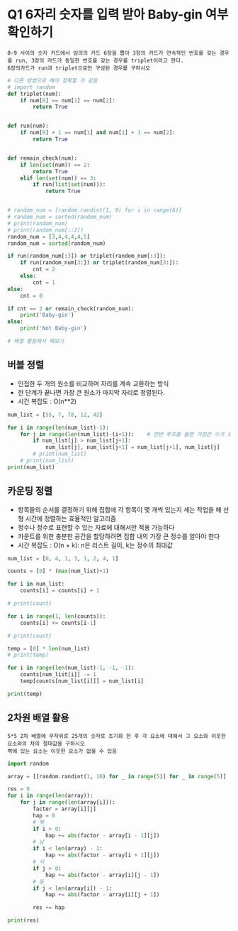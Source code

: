 # Q1 6자리 숫자를 입력 받아 Baby-gin 여부 확인하기

```
0-9 사이의 숫자 카드에서 임의의 카드 6장을 뽑아 3장의 카드가 연속적인 번호를 갖는 경우를 run, 3장의 카드가 동일한 번호를 갖는 경우를 triplet이라고 한다. 
6장의카드가 run과 triplet으로만 구성된 경우를 구하시오
```

```py
# 다른 방법으로 해야 정확할 거 같음
# import random
def triplet(num):
    if num[0] == num[1] == num[2]:
        return True


def run(num):
    if num[0] + 1 == num[1] and num[1] + 1 == num[2]:
        return True


def remain_check(num):
    if len(set(num)) == 2:
        return True
    elif len(set(num)) == 3:
        if run(list(set(num))):
            return True


# random_num = [random.randint(1, 9) for i in range(6)]
# random_num = sorted(random_num)
# print(random_num)
# print(random_num[::2])
random_num = [3,4,4,4,4,5]
random_num = sorted(random_num)

if run(random_num[:3]) or triplet(random_num[:3]):
    if run(random_num[3:]) or triplet(random_num[3:]):
        cnt = 2
    else:
        cnt = 1
else:
    cnt = 0

if cnt == 2 or remain_check(random_num):
    print('Baby-gin')
else:
    print('Not Baby-gin')

# 배열 활용해서 해보기
```


## 버블 정렬
- 인접한 두 개의 원소를 비교하며 자리를 계속 교환하는 방식
- 한 단계가 끝나면 가장 큰 원소가 마지막 자리로 정렬된다.
- 시간 복잡도 : O(n**2)

```py
num_list = [55, 7, 78, 12, 42]

for i in range(len(num_list)-1):
    for j in range(len(num_list)-(i+1)):    # 한번 루프를 돌면 가장큰 수가 오른쪽에 도착
        if num_list[j] > num_list[j+1]:
            num_list[j], num_list[j+1] = num_list[j+1], num_list[j]
        # print(num_list)
    # print(num_list)
print(num_list)

```

## 카운팅 정렬
- 항목들의 순서를 결정하기 위해 집합에 각 항목이 몇 개씩 있는지 세는 작업을 해 선형 시간에 정렬하는 효율적인 알고리즘
- 정수나 정수로 표현할 수 있는 자료에 대해서만 적용 가능하다
- 카운트를 위한 충분한 공간을 할당하려면 집합 내의 가장 큰 정수를 알아야 한다
- 시간 복잡도 : O(n + k): n은 리스트 길이, k는 정수의 최대값

```py
num_list = [0, 4, 1, 3, 1, 2, 4, 1]

counts = [0] * (max(num_list)+1)

for i in num_list:
    counts[i] = counts[i] + 1

# print(count)

for i in range(1, len(counts)):
    counts[i] += counts[i-1]

# print(count)

temp = [0] * len(num_list)
# print(temp)

for i in range(len(num_list)-1, -1, -1):
    counts[num_list[i]] -= 1
    temp[counts[num_list[i]]] = num_list[i]

print(temp)
```


## 2차원 배열 활용

```
5*5 2차 배열에 무작위로 25개의 숫자로 초기화 한 후 각 요소에 대해서 그 요소와 이웃한 요소와의 차의 절대값을 구하시오
벽에 있는 요소는 이웃한 요소가 없을 수 있음
```

```py
import random

array = [[random.randint(1, 10) for _ in range(5)] for _ in range(5)]

res = 0
for i in range(len(array)):
    for j in range(len(array[i])):
        factor = array[i][j]
        hap = 0
        # 북
        if i > 0:
            hap += abs(factor - array[i - 1][j])
        # 남
        if i < len(array) - 1:
            hap += abs(factor - array[i + 1][j])
        # 서
        if j > 0:
            hap += abs(factor - array[i][j - 1])
        # 동
        if j < len(array[i]) - 1:
            hap += abs(factor - array[i][j + 1])

        res += hap

print(res)
```

